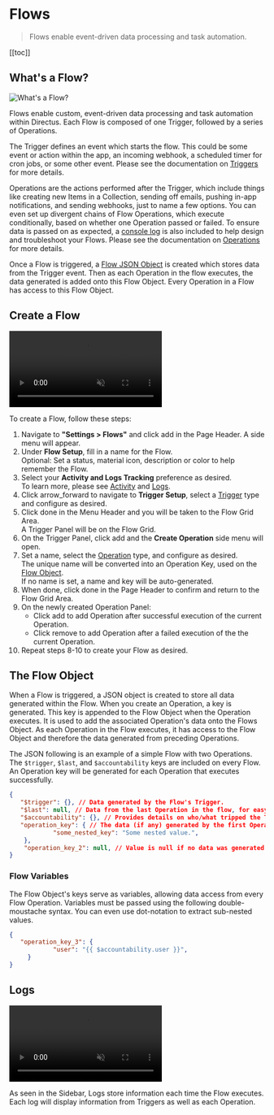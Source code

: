 # Flows

> Flows enable event-driven data processing and task automation.

[[toc]]

<!--
::: Before You Begin

[Learn Directus](/getting-started/learn-directus)

:::
-->

## What's a Flow?

![What's a Flow?]()

Flows enable custom, event-driven data processing and task automation within Directus. Each Flow is composed of one
Trigger, followed by a series of Operations.

The Trigger defines an event which starts the flow. This could be some event or action within the app, an incoming
webhook, a scheduled timer for cron jobs, or some other event. Please see the documentation on
[Triggers](/configuration/flows/triggers) for more details.

Operations are the actions performed after the Trigger, which include things like creating new Items in a Collection,
sending off emails, pushing in-app notifications, and sending webhooks, just to name a few options. You can even set up
divergent chains of Flow Operations, which execute conditionally, based on whether one Operation passed or failed. To
ensure data is passed on as expected, a [console log](configuration/flows/operations/#log-to-console) is also included
to help design and troubleshoot your Flows. Please see the documentation on
[Operations](/configuration/flows/operations) for more details.

Once a Flow is triggered, a [Flow JSON Object](#the-flow-object) is created which stores data from the Trigger event.
Then as each Operation in the flow executes, the data generated is added onto this Flow Object. Every Operation in a
Flow has access to this Flow Object.

## Create a Flow

<video autoplay muted loop controls title="">
	<source src="https://cdn.directus.io/" type="video/mp4" />
</video>

To create a Flow, follow these steps:

1. Navigate to **"Settings > Flows"** and click <span mi btn>add</span> in the Page Header. A side menu will appear.
2. Under **Flow Setup**, fill in a name for the Flow.\
   Optional: Set a status, material icon, description or color to help remember the Flow.
3. Select your **Activity and Logs Tracking** preference as desired.\
   To learn more, please see [Activity](/reference/system/activity/) and [Logs](/#logs).
4. Click <span mi btn>arrow_forward</span> to navigate to **Trigger Setup**, select a
   [Trigger](configuration/flows/triggers) type and configure as desired.
5. Click <span mi btn>done</span> in the Menu Header and you will be taken to the Flow Grid Area.\
   A Trigger Panel will be on the Flow Grid.
6. On the Trigger Panel, click <span mi>add</span> and the **Create Operation** side menu will open.
7. Set a name, select the [Operation](configuration/flows/operations) type, and configure as desired.\
   The unique name will be converted into an Operation Key, used on the [Flow Object](#the-flow-object).\
   If no name is set, a name and key will be auto-generated.
8. When done, click <span mi btn>done</span> in the Page Header to confirm and return to the Flow Grid Area.
9. On the newly created Operation Panel:
   - Click <span mi icon>add</span> to add Operation after successful execution of the current Operation.
   - Click <span mi icon>remove</span> to add Operation after a failed execution of the the current Operation.
10. Repeat steps 8-10 to create your Flow as desired.

## The Flow Object

When a Flow is triggered, a JSON object is created to store all data generated within the Flow. When you create an
Operation, a key is generated. This key is appended to the Flow Object when the Operation executes. It is used to add
the associated Operation's data onto the Flows Object. As each Operation in the Flow executes, it has access to the Flow
Object and therefore the data generated from preceding Operations.

The JSON following is an example of a simple Flow with two Operations. The `$trigger`, `$last`, and `$accountability`
keys are included on every Flow. An Operation key will be generated for each Operation that executes successfully.

```JSON
{
   "$trigger": {}, // Data generated by the Flow's Trigger.
   "$last": null, // Data from the last Operation in the flow, for easy access!
   "$accountability": {}, // Provides details on who/what tripped the Trigger and generated this Flow Object.
   "operation_key": { // The data (if any) generated by the first Operation.
			"some_nested_key": "Some nested value.",
    },
	"operation_key_2": null, // Value is null if no data was generated from an Operation.
}
```

### Flow Variables

The Flow Object's keys serve as variables, allowing data access from every Flow Operation. Variables must be passed
using the following double-moustache syntax. You can even use dot-notation to extract sub-nested values.

```JSON
{
   "operation_key_3": {
			"user": "{{ $accountability.user }}",
	 }
}
```

## Logs

<video autoplay muted loop controls title="">
	<source src="https://cdn.directus.io/docs/v9/configuration/flows/flows/flows-20220603A/logs-20220603A.mp4" type="video/mp4" />
</video>

As seen in the Sidebar, Logs store information each time the Flow executes. Each log will display information from
Triggers as well as each Operation.
